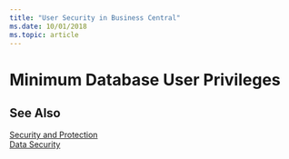 ```yaml
---
title: "User Security in Business Central"
ms.date: 10/01/2018
ms.topic: article
---
```

# Minimum Database User Privileges


## See Also  

[Security and Protection](security-and-protection.md)  
[Data Security](data-security.md)  
